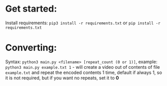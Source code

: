 # Get started:
Install requirements: ```pip3 install -r requirements.txt``` or ```pip install -r requirements.txt```

# Converting:
Syntax: ```python3 main.py <filename> [repeat_count (0 or 1)]```, example: ```python3 main.py example.txt 1``` - will create a video out of contents of file ```example.txt``` and repeat the encoded contents 1 time, default if always 1, so it is not required, but if you want no repeats, set it to **0**
